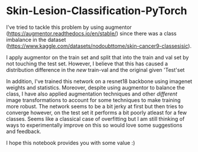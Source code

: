 # Skin-Lesion-Classification-PyTorch


I've tried to tackle this problem by using augmentor (https://augmentor.readthedocs.io/en/stable/) 
since there was a class imbalance in the dataset (https://www.kaggle.com/datasets/nodoubttome/skin-cancer9-classesisic).

I apply augmentor on the train set and split that into the train and val set by not touching the test set. However, I believe that this has caused a distribution difference in the _new_ train-val
and the original given 'Test'set

In addition, I've trained this network on a resnet18 backbone using imagenet weights and statistics. Moreover, despite using augmentor to balance the class, 
I have also applied augmentation techniques and other _different_ image transformations to account for some techniques to make training more robust. 
The network seems to be a bit jerky at first but then tries to converge however, on the test set it performs a bit poorly atleast for a few classes. Seems like a classical case of overfitting 
but I am still thinking of ways to experimentally improve on this so would love some suggestions and feedback.

I hope this notebook provides you with some value :) 



